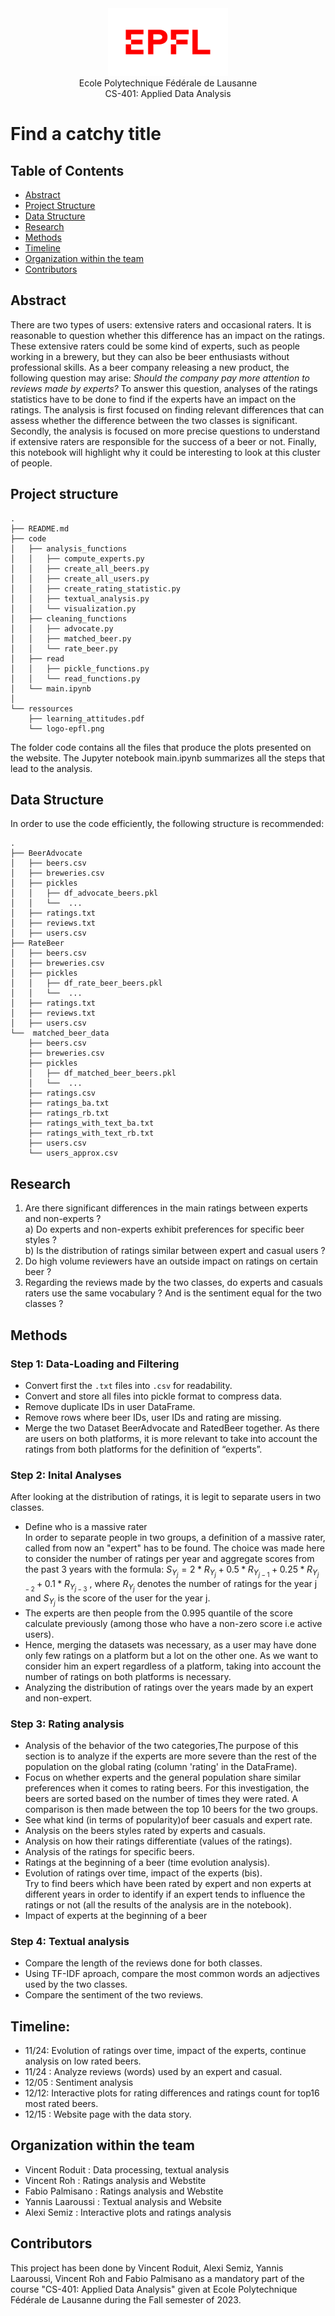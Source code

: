 <div align="center">
<img src="./ressources/logo-epfl.png" alt="Example Image" width="192" height="108">
</div>

<div align="center">
Ecole Polytechnique Fédérale de Lausanne
</div> 
<div align="center">
CS-401: Applied Data Analysis
</div> 

# Find a catchy title

## Table of Contents

- [Abstract](#abstract)
- [Project Structure](#project-structure)
- [Data Structure](#data-structure)
- [Research](#research)
- [Methods](#methods)
- [Timeline](#timeline)
- [Organization within the team](organization-within-the-team)
- [Contributors](#contributors)

## Abstract
There are two types of users: extensive raters and occasional raters. It is reasonable to question whether this difference has an impact on the ratings. These extensive raters could be some kind of experts, such as people working in a brewery, but they can also be beer enthusiasts without professional skills. As a beer company releasing a new product, the following question may arise: *Should the company pay more attention to reviews made by experts?* To answer this question, analyses of the ratings statistics have to be done to find if the experts have an impact on the ratings. The analysis is first focused on finding relevant differences that can assess whether the difference between the two classes is significant. Secondly, the analysis is focused on more precise questions to understand if extensive raters are responsible for the success of a beer or not. Finally, this notebook will highlight why it could be interesting to look at this cluster of people.

## Project structure
```
.
├── README.md
├── code
│   ├── analysis_functions
│   │   ├── compute_experts.py
│   │   ├── create_all_beers.py
│   │   ├── create_all_users.py
│   │   ├── create_rating_statistic.py
│   │   ├── textual_analysis.py
│   │   └── visualization.py
│   ├── cleaning_functions
│   │   ├── advocate.py
│   │   ├── matched_beer.py
│   │   └── rate_beer.py
│   ├── read
│   │   ├── pickle_functions.py
│   │   └── read_functions.py
│   └── main.ipynb
│ 
└── ressources
    ├── learning_attitudes.pdf
    └── logo-epfl.png
```
The folder code contains all the files that produce the plots presented on the website. The Jupyter notebook main.ipynb summarizes all the steps that lead to the analysis.

## Data Structure
In order to use the code efficiently, the following structure is recommended:
```
.
├── BeerAdvocate
│   ├── beers.csv
│   ├── breweries.csv
│   ├── pickles
│   │   ├── df_advocate_beers.pkl
│   │   └──  ...
│   ├── ratings.txt
│   ├── reviews.txt
│   ├── users.csv
├── RateBeer
│   ├── beers.csv
│   ├── breweries.csv
│   ├── pickles
│   │   ├── df_rate_beer_beers.pkl
│   │   └──  ...
│   ├── ratings.txt
│   ├── reviews.txt
│   ├── users.csv
└──  matched_beer_data
    ├── beers.csv
    ├── breweries.csv
    ├── pickles
    │   ├── df_matched_beer_beers.pkl
    │   └──  ...
    ├── ratings.csv
    ├── ratings_ba.txt
    ├── ratings_rb.txt
    ├── ratings_with_text_ba.txt
    ├── ratings_with_text_rb.txt
    ├── users.csv
    └── users_approx.csv

```

## Research 
1. Are there significant differences in the main ratings between experts and non-experts ? \
   a) Do experts and non-experts exhibit preferences for specific beer styles ? \
   b) Is the distribution of ratings similar between expert and casual users ?
2. Do high volume reviewers have an outside impact on ratings on certain beer ?
3.  Regarding the reviews made by the two classes, do experts and casuals raters use the same vocabulary ? And is the sentiment equal for the two classes ?
   
## Methods
### Step 1: Data-Loading and Filtering
* Convert first the ``.txt`` files into ``.csv`` for readability.
* Convert and store all files into pickle format to compress data.
* Remove duplicate IDs in user DataFrame.
* Remove rows where beer IDs, user IDs and rating are missing.
* Merge the two Dataset BeerAdvocate and RatedBeer together. As there are users on both platforms, it is more relevant to take into account the ratings from both platforms for the definition of “experts”.
### Step 2: Inital Analyses
After looking at the distribution of ratings, it is legit to separate users in two classes.
* Define who is a massive rater\
 In order to separate people in two groups, a definition of a massive rater, called from now an "expert" has to be found. The choice was made here to consider the number of ratings per year and aggregate scores from the past 3 years with the formula:
$S_{Y_j} = 2 * R_{Y_{j}} + 0.5 * R_{Y_{j-1}} + 0.25 * R_{Y_{j-2}} + 0.1 * R_{Y_{j-3}}$
, where $R_{Y_j}$ denotes the number of ratings for the year j and $S_{Y_j}$ is the score of the user for the year j.
* The experts are then people from the 0.995 quantile of the score calculate previously (among those who have a non-zero score i.e active users).
* Hence, merging the datasets was necessary, as a user may have done only few ratings on a platform but a lot on the other one. As we want to consider him an expert regardless of a platform, taking into account the number of ratings on both platforms is necessary.
* Analyzing the distribution of ratings over the years made by an expert and non-expert.
### Step 3: Rating analysis
* Analysis of the behavior of the two categories,The purpose of this section is to analyze if the experts are more severe than the rest of the population on the global rating (column 'rating' in the DataFrame).
* Focus on whether experts and the general population share similar preferences when it comes to rating beers. For this investigation, the beers are sorted based on the number of times they were rated. A comparison is then made between the top 10 beers for the two groups.
* See what kind (in terms of popularity)of beer casuals and expert rate.
* Analysis on the beers styles rated by experts and casuals.
* Analysis on how their ratings differentiate (values of the ratings).
* Analysis of the ratings for specific beers.
* Ratings at the beginning of a beer (time evolution analysis).
* Evolution of ratings over time, impact of the experts (bis). \
  Try to find beers which have been rated by expert and non experts at different years in order to identify if an expert tends to influence the ratings or not
(all the results of the analysis are in the notebook).
* Impact of experts at the beginning of a beer
### Step 4: Textual analysis
* Compare the length of the reviews done for both classes.
* Using TF-IDF aproach, compare the most common words an adjectives used by the two classes.
* Compare the sentiment of the two reviews.
## Timeline:
* 11/24: Evolution of ratings over time, impact of the experts, continue analysis on low rated beers.
* 11/24 : Analyze reviews (words) used by an expert and casual.
* 12/05 : Sentiment analysis
* 12/12: Interactive plots for rating differences and ratings count for top16 most rated beers.
* 12/15 : Website page with the data story.
## Organization within the team
* Vincent Roduit :  Data processing, textual analysis
* Vincent Roh : Ratings analysis and Webstite
* Fabio Palmisano : Ratings analysis and Webstite
* Yannis Laaroussi : Textual analysis and Website
* Alexi Semiz : Interactive plots and ratings analysis
## Contributors
This project has been done by Vincent Roduit, Alexi Semiz, Yannis Laaroussi, Vincent Roh and Fabio Palmisano as a mandatory part of the course "CS-401: Applied Data Analysis" given at Ecole Polytechnique Fédérale de Lausanne during the Fall semester of 2023.
